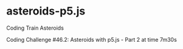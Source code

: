 # asteroids-p5.js
Coding Train Asteroids

Coding Challenge #46.2: Asteroids with p5.js - Part 2 at time 7m30s 
